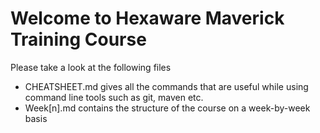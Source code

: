 # Welcome to Hexaware Maverick Training Course

  Please take a look at the following files

  * CHEATSHEET.md gives all the commands that are useful while using command line tools such as git, maven etc.
  * Week[n].md contains the structure of the course on a week-by-week basis

  